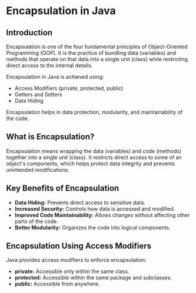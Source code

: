 # Encapsulation in Java

## Introduction
Encapsulation is one of the four fundamental principles of Object-Oriented Programming (OOP). It is the practice of bundling data (variables) and methods that operate on that data into a single unit (class) while restricting direct access to the internal details.

Encapsulation in Java is achieved using:

- Access Modifiers (private, protected, public)
- Getters and Setters
- Data Hiding

Encapsulation helps in data protection, modularity, and maintainability of the code.

## What is Encapsulation?
Encapsulation means wrapping the data (variables) and code (methods) together into a single unit (class). It restricts direct access to some of an object's components, which helps protect data integrity and prevents unintended modifications.

## Key Benefits of Encapsulation
- **Data Hiding:** Prevents direct access to sensitive data.
- **Increased Security:** Controls how data is accessed and modified.
- **Improved Code Maintainability:** Allows changes without affecting other parts of the code.
- **Better Modularity:** Organizes the code into logical components.

## Encapsulation Using Access Modifiers
Java provides access modifiers to enforce encapsulation:

- **private:** Accessible only within the same class.
- **protected:** Accessible within the same package and subclasses.
- **public:** Accessible from anywhere.
